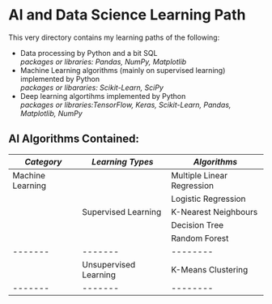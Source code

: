# AI and Data Science Learning Path
This very directory contains my learning paths of the following: 
- Data processing by Python and a bit SQL \
*packages or libraries: Pandas, NumPy, Matplotlib*
- Machine Learning algorithms (mainly on supervised learning) implemented by Python \
*packages or libararies: Scikit-Learn, SciPy*
- Deep learning algortihms implemented by Python \
*packages or libraries:TensorFlow, Keras, Scikit-Learn, Pandas, Matplotlib, NumPy*


## AI Algorithms Contained:

***Category*** | ***Learning Types*** | ***Algorithms***
|-------|-------|--------|
| Machine Learning  |    |  Multiple Linear Regression |
|       |       | Logistic Regression  |
|       |   Supervised Learning     | K-Nearest Neighbours |
|       |       | Decision Tree |
|       |       | Random Forest|
|-------|-------|--------|
|       | Unsupervised Learning |  K-Means Clustering |
|-------|-------|--------|


